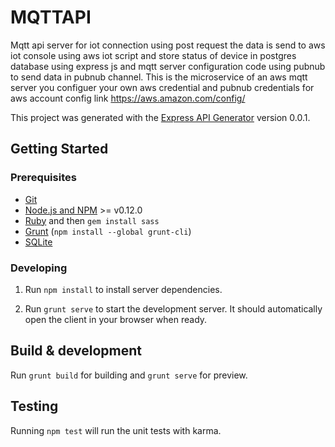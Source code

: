 # MQTTAPI

Mqtt api server for iot connection using post request the data is send to aws iot console using aws iot script and store status of device in postgres database using express js and mqtt server configuration code using pubnub to send data in pubnub channel.
This is the microservice of an aws mqtt server you configuer your own aws credential and pubnub credentials for aws account config link 
https://aws.amazon.com/config/


This project was generated with the [Express API Generator](https://github.com/ioneyed/generator-expressjs-api) version 0.0.1.

## Getting Started

### Prerequisites

- [Git](https://git-scm.com/)
- [Node.js and NPM](nodejs.org) >= v0.12.0
- [Ruby](https://www.ruby-lang.org) and then `gem install sass`
- [Grunt](http://gruntjs.com/) (`npm install --global grunt-cli`)
- [SQLite](https://www.sqlite.org/quickstart.html)

### Developing

1. Run `npm install` to install server dependencies.



2. Run `grunt serve` to start the development server. It should automatically open the client in your browser when ready.

## Build & development

Run `grunt build` for building and `grunt serve` for preview.

## Testing

Running `npm test` will run the unit tests with karma.
